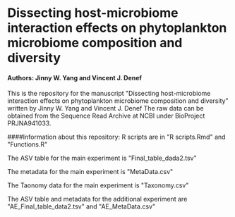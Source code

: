 # Dissecting host-microbiome interaction effects on phytoplankton microbiome composition and diversity
#### Authors: Jinny W. Yang and Vincent J. Denef

This is the repository for the manuscript "Dissecting host-microbiome interaction effects on phytoplankton microbiome composition and diversity" written by Jinny W. Yang and Vincent J. Denef
The raw data can be obtained from the Sequence Read Archive at NCBI under BioProject PRJNA941033.


####Information about this repository:
R scripts are in "R scripts.Rmd" and "Functions.R"

The ASV table for the main experiment is "Final_table_dada2.tsv"

The metadata for the main experiment is "MetaData.csv"

The Taonomy data for the main experiment is "Taxonomy.csv"

The ASV table and metadata for the additional experiment are "AE_Final_table_data2.tsv" and "AE_MetaData.csv"

